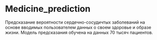 # Medicine_prediction
Предсказание вероятности сердечно-сосудичтых заболеваний на основе вводимых пользователем данных о своем здоровье и образе жизни.
Модель предсказания обучена на данных 70 тысяч пациентов.
